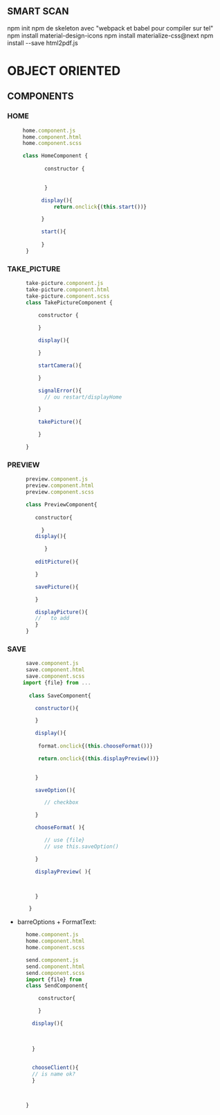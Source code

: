 ## SMART SCAN
npm init
npm de skeleton avec "webpack et babel pour compiler sur tel"
npm install material-design-icons
npm install materialize-css@next
npm install --save html2pdf.js

# OBJECT ORIENTED
 ## COMPONENTS

 ### HOME
 ```js
      home.component.js
      home.component.html
      home.component.scss

      class HomeComponent {
             
             constructor {

                 
             }

            display(){
                return.onclick{(this.start())}

            }

            start(){
                
            }
       }
```
### TAKE_PICTURE
```js
      take-picture.component.js
      take-picture.component.html
      take-picture.component.scss
      class TakePictureComponent {
          
          constructor {

          }

          display(){

          }

          startCamera(){

          }

          signalError(){
            // ou restart/displayHome

          }

          takePicture(){

          }

      }
```
### PREVIEW
```js
      preview.component.js
      preview.component.html
      preview.component.scss

      class PreviewComponent{
        
         constructor{

           }
         display(){

            }
     
         editPicture(){

         }

         savePicture(){

         }

         displayPicture(){
         //   to add
         }
      }
```
### SAVE
```js
      save.component.js
      save.component.html
      save.component.scss
     import {file} from ... 
    
       class SaveComponent{

         constructor(){

         }

         display(){
          
          format.onclick{(this.chooseFormat())}

          return.onclick{(this.displayPreview())}
             

         }

         saveOption(){

            // checkbox

         }

         chooseFormat( ){

            // use {file}
            // use this.saveOption()

         }

         displayPreview( ){



         }

       }

```
   - barreOptions + FormatText:















   
      
```js
      home.component.js
      home.component.html
      home.component.scss
```
      
      
```js
      send.component.js
      send.component.html
      send.component.scss
      import {file} from 
      class SendComponent{

          constructor{

          }

        display(){
          
          

        }

        
        chooseClient(){
        // is name ok?
        }



      }
```

    
